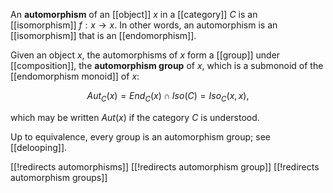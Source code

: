 An __automorphism__ of an [[object]] $x$ in a [[category]] $C$ is an [[isomorphism]] $f : x \to x$.  In other words, an automorphism is an [[isomorphism]] that is an [[endomorphism]].

Given an object $x$, the automorphisms of $x$ form a [[group]] under [[composition]], the __automorphism group__ of $x$, which is a submonoid of the [[endomorphism monoid]] of $x$:

$$
  Aut_C(x) = End_C(x) \cap Iso(C) = Iso_C(x,x)
,$$ 

which may be written $Aut(x)$ if the category $C$ is understood.  

Up to equivalence, every group is an automorphism group; see [[delooping]].


[[!redirects automorphisms]]
[[!redirects automorphism group]]
[[!redirects automorphism groups]]